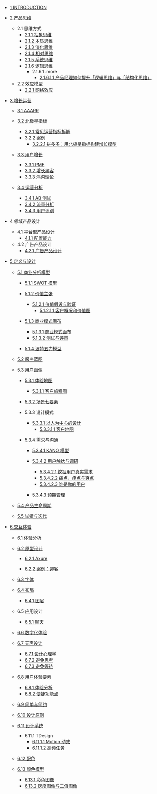   - [1 INTRODUCTION](/INTRODUCTION.md)
  - [2 产品思维](/产品思维/README.md)
    - 2.1 思维方式
      - [2.1.1 抽象思维](/产品思维/思维方式/抽象思维.md)
      - [2.1.2 本质思维](/产品思维/思维方式/本质思维.md)
      - [2.1.3 演化思维](/产品思维/思维方式/演化思维.md)
      - [2.1.4 相对思维](/产品思维/思维方式/相对思维.md)
      - [2.1.5 系统思维](/产品思维/思维方式/系统思维.md)
      - 2.1.6 逻辑思维
        - 2.1.6.1 .more
          - [2.1.6.1.1 产品经理如何提升「逻辑思维」与「结构化思维」](/产品思维/思维方式/逻辑思维/.more/2023-产品经理如何提升「逻辑思维」与「结构化思维」.md)
    - 2.2 效应模型
      - [2.2.1 网络效应](/产品思维/效应模型/网络效应.md)
  - [3 增长运营](/增长运营/README.md)
    - [3.1 AAARR](/增长运营/AAARR/README.md)
      
    - [3.2 北极星指标](/增长运营/北极星指标/README.md)
      - [3.2.1 常见运营指标拆解](/增长运营/北极星指标/常见运营指标拆解.md)
      - 3.2.2 案例
        - [3.2.2.1 拼多多：用北极星指标构建增长模型](/增长运营/北极星指标/案例/2022-拼多多：用北极星指标构建增长模型.md)
    - [3.3 用户增长](/增长运营/用户增长/README.md)
      - [3.3.1 PMF](/增长运营/用户增长/PMF.md)
      - [3.3.2 增长黑客](/增长运营/用户增长/增长黑客.md)
      - [3.3.3 鸿沟理论](/增长运营/用户增长/鸿沟理论.md)
    - [3.4 运营分析](/增长运营/运营分析/README.md)
      - [3.4.1 AB 测试](/增长运营/运营分析/AB%20测试.md)
      - [3.4.2 流量分析](/增长运营/运营分析/流量分析.md)
      - [3.4.3 用户识别](/增长运营/运营分析/用户识别.md)
  - 4 领域产品设计
    - [4.1 平台型产品设计](/领域产品设计/平台型产品设计/README.md)
      - [4.1.1 配置能力](/领域产品设计/平台型产品设计/配置能力.md)
    - 4.2 广告产品设计
      - [4.2.1 广告产品设计](/领域产品设计/广告产品设计/广告产品设计.md)
  - [5 定义与设计](/定义与设计/README.md)
    - [5.1 商业分析模型](/定义与设计/商业分析模型/README.md)
      - [5.1.1 SWOT 模型](/定义与设计/商业分析模型/SWOT%20模型/README.md)
        
      - [5.1.2 价值主张](/定义与设计/商业分析模型/价值主张/README.md)
        - [5.1.2.1 价值假设与验证](/定义与设计/商业分析模型/价值主张/价值假设与验证/README.md)
          - [5.1.2.1.1 客户概况和价值图](/定义与设计/商业分析模型/价值主张/价值假设与验证/客户概况和价值图.md)
      - [5.1.3 商业模式画布](/定义与设计/商业分析模型/商业模式画布/README.md)
        - [5.1.3.1 商业模式画布](/定义与设计/商业分析模型/商业模式画布/商业模式画布.md)
        - [5.1.3.2 测试与评审](/定义与设计/商业分析模型/商业模式画布/测试与评审.md)
      - [5.1.4 波特五力模型](/定义与设计/商业分析模型/波特五力模型/README.md)
        
    - [5.2 服务蓝图](/定义与设计/服务蓝图/README.md)
      
    - [5.3 用户画像](/定义与设计/用户画像/README.md)
      - [5.3.1 体验地图](/定义与设计/用户画像/体验地图/README.md)
        - [5.3.1.1 客户旅程图](/定义与设计/用户画像/体验地图/客户旅程图/README.md)
          
      - [5.3.2 场景七要素](/定义与设计/用户画像/场景七要素/README.md)
        
      - 5.3.3 设计模式
        - [5.3.3.1 以人为中心的设计](/定义与设计/用户画像/设计模式/以人为中心的设计/README.md)
          - [5.3.3.1.1 客户地图](/定义与设计/用户画像/设计模式/以人为中心的设计/客户地图.md)
      - [5.3.4 需求与沟通](/定义与设计/用户画像/需求与沟通/README.md)
        - [5.3.4.1 KANO 模型](/定义与设计/用户画像/需求与沟通/KANO%20模型/README.md)
          
        - [5.3.4.2 用户触达与调研](/定义与设计/用户画像/需求与沟通/用户触达与调研/README.md)
          - [5.3.4.2.1 挖掘用户真实需求](/定义与设计/用户画像/需求与沟通/用户触达与调研/挖掘用户真实需求.md)
          - [5.3.4.2.2 痛点，痒点与爽点](/定义与设计/用户画像/需求与沟通/用户触达与调研/痛点，痒点与爽点.md)
          - [5.3.4.2.3 谁是你的用户](/定义与设计/用户画像/需求与沟通/用户触达与调研/谁是你的用户.md)
        - [5.3.4.3 预期管理](/定义与设计/用户画像/需求与沟通/预期管理/README.md)
          
    - [5.4 产品生命周期](/定义与设计/产品生命周期/README.md)
      
    - [5.5 试错与迭代](/定义与设计/试错与迭代/README.md)
      
  - [6 交互体验](/交互体验/README.md)
    - [6.1 体验分析](/交互体验/体验分析/README.md)
      
    - [6.2 原型设计](/交互体验/原型设计/README.md)
      - [6.2.1 Axure](/交互体验/原型设计/Axure/README.md)
        
      - [6.2.2 案例：迎客](/交互体验/原型设计/案例：迎客.md)
    - [6.3 字体](/交互体验/字体/README.md)
      
    - [6.4 布局](/交互体验/布局/README.md)
      - [6.4.1 图层](/交互体验/布局/图层.md)
    - 6.5 应用设计
      - [6.5.1 聊天](/交互体验/应用设计/聊天/README.md)
        
    - [6.6 数字化体验](/交互体验/数字化体验/README.md)
      
    - [6.7 无声设计](/交互体验/无声设计/README.md)
      - [6.7.1 设计心理学](/交互体验/无声设计/设计心理学.md)
      - [6.7.2 避免思考](/交互体验/无声设计/避免思考.md)
      - [6.7.3 避免等待](/交互体验/无声设计/避免等待.md)
    - [6.8 用户体验要素](/交互体验/用户体验要素/README.md)
      - [6.8.1 体验分析](/交互体验/用户体验要素/体验分析.md)
      - [6.8.2 便捷功能点](/交互体验/用户体验要素/便捷功能点.md)
    - [6.9 简单与简约](/交互体验/简单与简约/README.md)
      
    - [6.10 设计原则](/交互体验/设计原则/README.md)
      
    - [6.11 设计系统](/交互体验/设计系统/README.md)
      - 6.11.1 TDesign
        - [6.11.1.1 Motion 动效](/交互体验/设计系统/TDesign/Motion%20动效.md)
        - [6.11.1.2 高频任务](/交互体验/设计系统/TDesign/高频任务.md)
    - [6.12 配色](/交互体验/配色/README.md)
      
    - [6.13 颜色模型](/交互体验/颜色模型/README.md)
      - [6.13.1 彩色图像](/交互体验/颜色模型/彩色图像.md)
      - [6.13.2 灰度图像与二值图像](/交互体验/颜色模型/灰度图像与二值图像.md)